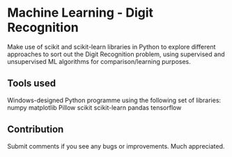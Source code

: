 # Machine Learning - Digit Recognition
Make use of scikit and scikit-learn libraries in Python to explore different approaches to sort out the Digit Recognition problem, using supervised and unsupervised ML algorithms for comparison/learning purposes.

## Tools used

Windows-designed Python programme using the following set of libraries:
numpy
matplotlib
Pillow
scikit
scikit-learn
pandas
tensorflow

## Contribution

Submit comments if you see any bugs or improvements. Much appreciated.
